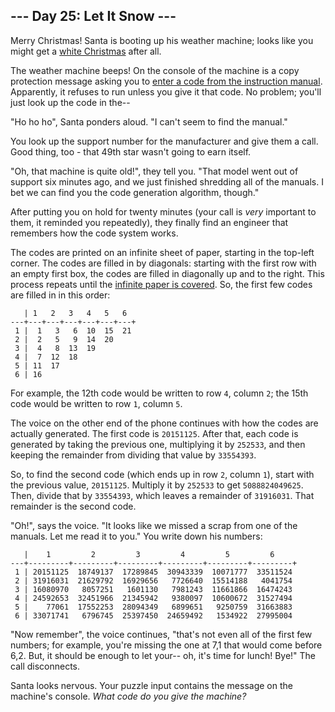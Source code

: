 --- Day 25: Let It Snow ---
---------------------------

Merry Christmas! Santa is booting up his weather machine; looks like you
might get a [white Christmas](1) after all.

The weather machine beeps! On the console of the machine is a copy
protection message asking you to [enter a code from the instruction
manual](https://en.wikipedia.org/wiki/Copy_protection#Early_video_games).
Apparently, it refuses to run unless you give it that code. No problem;
you'll just look up the code in the--

"Ho ho ho", Santa ponders aloud. "I can't seem to find the manual."

You look up the support number for the manufacturer and give them a
call. Good thing, too - that 49th star wasn't going to earn itself.

"Oh, that machine is quite old!", they tell you. "That model went out of
support six minutes ago, and we just finished shredding all of the
manuals. I bet we can find you the code generation algorithm, though."

After putting you on hold for twenty minutes (your call is *very*
important to them, it reminded you repeatedly), they finally find an
engineer that remembers how the code system works.

The codes are printed on an infinite sheet of paper, starting in the
top-left corner. The codes are filled in by diagonals: starting with the
first row with an empty first box, the codes are filled in diagonally up
and to the right. This process repeats until the [infinite paper is
covered](https://en.wikipedia.org/wiki/Cantor's_diagonal_argument). So,
the first few codes are filled in in this order:

       | 1   2   3   4   5   6  
    ---+---+---+---+---+---+---+
     1 |  1   3   6  10  15  21
     2 |  2   5   9  14  20
     3 |  4   8  13  19
     4 |  7  12  18
     5 | 11  17
     6 | 16

For example, the 12th code would be written to row `4`, column `2`; the
15th code would be written to row `1`, column `5`.

The voice on the other end of the phone continues with how the codes are
actually generated. The first code is `20151125`. After that, each code
is generated by taking the previous one, multiplying it by `252533`, and
then keeping the remainder from dividing that value by `33554393`.

So, to find the second code (which ends up in row `2`, column `1`),
start with the previous value, `20151125`. Multiply it by `252533` to
get `5088824049625`. Then, divide that by `33554393`, which leaves a
remainder of `31916031`. That remainder is the second code.

"Oh!", says the voice. "It looks like we missed a scrap from one of the
manuals. Let me read it to you." You write down his numbers:

       |    1         2         3         4         5         6
    ---+---------+---------+---------+---------+---------+---------+
     1 | 20151125  18749137  17289845  30943339  10071777  33511524
     2 | 31916031  21629792  16929656   7726640  15514188   4041754
     3 | 16080970   8057251   1601130   7981243  11661866  16474243
     4 | 24592653  32451966  21345942   9380097  10600672  31527494
     5 |    77061  17552253  28094349   6899651   9250759  31663883
     6 | 33071741   6796745  25397450  24659492   1534922  27995004

"Now remember", the voice continues, "that's not even all of the first
few numbers; for example, you're missing the one at 7,1 that would come
before 6,2. But, it should be enough to let your-- oh, it's time for
lunch! Bye!" The call disconnects.

Santa looks nervous. Your puzzle input contains the message on the
machine's console. *What code do you give the machine?*

